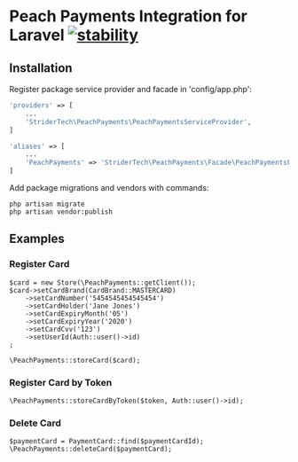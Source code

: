 # Peach Payments Integration for Laravel [![stability][0]][1]

## Installation

Register package service provider and facade in 'config/app.php':
```php
'providers' => [
    ...
    'StriderTech\PeachPayments\PeachPaymentsServiceProvider',
]

'aliases' => [
    ...
    'PeachPayments' => 'StriderTech\PeachPayments\Facade\PeachPaymentsFacade',
]
```

Add package migrations and vendors with commands:
```
php artisan migrate
php artisan vendor:publish
```

## Examples

### Register Card

```
$card = new Store(\PeachPayments::getClient());
$card->setCardBrand(CardBrand::MASTERCARD)
    ->setCardNumber('5454545454545454')
    ->setCardHolder('Jane Jones')
    ->setCardExpiryMonth('05')
    ->setCardExpiryYear('2020')
    ->setCardCvv('123')
    ->setUserId(Auth::user()->id)
;

\PeachPayments::storeCard($card);
```

### Register Card by Token

```
\PeachPayments::storeCardByToken($token, Auth::user()->id);
```

### Delete Card

```
$paymentCard = PaymentCard::find($paymentCardId);
\PeachPayments::deleteCard($paymentCard);
```

[0]: https://img.shields.io/badge/stability-experimental-orange.svg?style=flat-square
[1]: https://nodejs.org/api/documentation.html#documentation_stability_index
[2]: https://img.shields.io/github/tag/strider-tech/peach-payments.svg